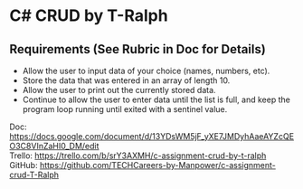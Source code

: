 # C# CRUD by T-Ralph

## Requirements (See Rubric in Doc for Details)
- Allow the user to input data of your choice (names, numbers, etc). 
- Store the data that was entered in an array of length 10. 
- Allow the user to print out the currently stored data. 
- Continue to allow the user to enter data until the list is full, and keep the program loop running until exited with a sentinel value. 

Doc: https://docs.google.com/document/d/13YDsWM5jF_yXE7JMDyhAaeAYZcQEO3C8VInZaHI0_DM/edit <br>
Trello: https://trello.com/b/srY3AXMH/c-assignment-crud-by-t-ralph <br>
GitHub: https://github.com/TECHCareers-by-Manpower/c-assignment-crud-T-Ralph <br>
